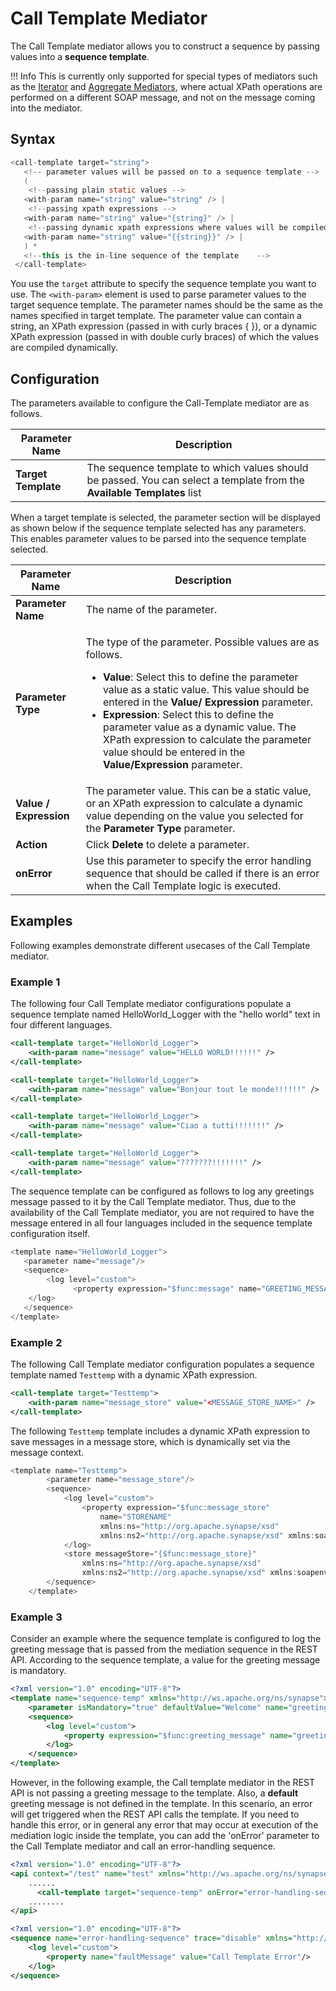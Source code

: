 # Call Template Mediator

The Call Template mediator allows you to construct a sequence by passing values into a **sequence template**.

!!! Info
    This is currently only supported for special types of mediators such as the [Iterator]({{base_path}}/reference/mediators/iterate-Mediator) and [Aggregate Mediators]({{base_path}}/reference/mediators/aggregate-Mediator), where actual XPath operations are performed on a different SOAP message, and not on the message coming into the mediator.

## Syntax

``` java
<call-template target="string">
   <!-- parameter values will be passed on to a sequence template -->
   (
    <!--passing plain static values -->
   <with-param name="string" value="string" /> |
    <!--passing xpath expressions -->
   <with-param name="string" value="{string}" /> |
    <!--passing dynamic xpath expressions where values will be compiled dynamically-->
   <with-param name="string" value="{{string}}" /> |
   ) *
   <!--this is the in-line sequence of the template    -->
 </call-template>
```

You use the `target` attribute to specify the sequence template you want to use. The `<with-param>` element is used to parse parameter values to the target sequence template. The parameter names should be the same as the names specified in target template. The parameter value can contain a string, an XPath expression (passed in with curly braces { }), or a dynamic XPath expression (passed in with double curly braces) of which the values are compiled dynamically.

## Configuration

The parameters available to configure the Call-Template mediator are as follows.

| Parameter Name      | Description                                                                                                             |
|---------------------|-------------------------------------------------------------------------------------------------------------------------|
| **Target Template** | The sequence template to which values should be passed. You can select a template from the **Available Templates** list |

When a target template is selected, the parameter section will be displayed as shown below if the sequence template selected has any parameters. This enables parameter values to be parsed into the sequence template selected.

<table>
<thead>
<tr class="header">
<th>Parameter Name</th>
<th>Description</th>
</tr>
</thead>
<tbody>
<tr class="odd">
<td><strong>Parameter Name</strong></td>
<td>The name of the parameter.</td>
</tr>
<tr class="even">
<td><strong>Parameter Type</strong></td>
<td><p>The type of the parameter. Possible values are as follows.</p>
<ul>
<li><strong>Value</strong>: Select this to define the parameter value as a static value. This value should be entered in the <strong>Value/ Expression</strong> parameter.</li>
<li><strong>Expression</strong>: Select this to define the parameter value as a dynamic value. The XPath expression to calculate the parameter value should be entered in the <strong>Value/Expression</strong> parameter.</li>
</ul></td>
</tr>
<tr class="odd">
<td><strong>Value / Expression</strong></td>
<td>The parameter value. This can be a static value, or an XPath expression to calculate a dynamic value depending on the value you selected for the <strong>Parameter Type</strong> parameter.</td>
</tr>
<tr class="even">
<td><strong>Action</strong></td>
<td>Click <strong>Delete</strong> <strong></strong> to delete a parameter.</td>
</tr>
<tr>
  <td>
    <b>onError</b>
  </td>
  <td>
    Use this parameter to specify the error handling sequence that should be called if there is an error when the Call Template logic is executed.
</tr>
</tbody>
</table>

## Examples

Following examples demonstrate different usecases of the Call Template mediator.

### Example 1

The following four Call Template mediator configurations populate a
sequence template named HelloWorld_Logger with the "hello world" text
in four different languages.

``` xml
<call-template target="HelloWorld_Logger">
    <with-param name="message" value="HELLO WORLD!!!!!!" />
</call-template>
```

``` xml
<call-template target="HelloWorld_Logger">
    <with-param name="message" value="Bonjour tout le monde!!!!!!" />
</call-template>
```

``` xml
<call-template target="HelloWorld_Logger">
    <with-param name="message" value="Ciao a tutti!!!!!!!" />
</call-template>
```

``` xml
<call-template target="HelloWorld_Logger">
    <with-param name="message" value="???????!!!!!!!" />
</call-template>
```

The sequence template can be configured as follows to log any greetings
message passed to it by the Call Template mediator. Thus, due to the
availability of the Call Template mediator, you are not required to have
the message entered in all four languages included in the sequence
template configuration itself.

``` java
<template name="HelloWorld_Logger">
   <parameter name="message"/>
   <sequence>
        <log level="custom">
              <property expression="$func:message" name="GREETING_MESSAGE"/>
    </log>
   </sequence>
</template>
```

### Example 2

The following Call Template mediator configuration populates a sequence template named `Testtemp` with a dynamic XPath expression.

``` xml
<call-template target="Testtemp">
    <with-param name="message_store" value="<MESSAGE_STORE_NAME>" />
</call-template>
```

The following `Testtemp` template includes a dynamic XPath expression to save messages in a message store, which is
dynamically set via the message context.

``` java
<template name="Testtemp">
        <parameter name="message_store"/>
        <sequence>
            <log level="custom">
                <property expression="$func:message_store"
                    name="STORENAME"
                    xmlns:ns="http://org.apache.synapse/xsd"
                    xmlns:ns2="http://org.apache.synapse/xsd" xmlns:soapenv="http://www.w3.org/2003/05/soap-envelope"/>
            </log>
            <store messageStore="{$func:message_store}"
                xmlns:ns="http://org.apache.synapse/xsd"
                xmlns:ns2="http://org.apache.synapse/xsd" xmlns:soapenv="http://www.w3.org/2003/05/soap-envelope"/>
        </sequence>
    </template>
```

### Example 3

Consider an example where the sequence template is configured to log the greeting message that is passed from the mediation sequence in the REST API. According to the sequence template, a value for the greeting message is mandatory. 

```xml
<?xml version="1.0" encoding="UTF-8"?>
<template name="sequence-temp" xmlns="http://ws.apache.org/ns/synapse">
    <parameter isMandatory="true" defaultValue="Welcome" name="greeting_message"/>
    <sequence>
        <log level="custom">
            <property expression="$func:greeting_message" name="greeting"/>
        </log>
    </sequence>
</template>
```

However, in the following example, the Call template mediator in the REST API is not passing a greeting message to the template. Also, a <b>default</b> greeting message is not defined in the template. In this scenario, an error will get triggered when the REST API calls the template. If you need to handle this error, or in general any error that may occur at execution of the mediation logic inside the template, you can add the 'onError' parameter to the Call Template mediator and call an error-handling sequence.

```xml tab="Call Template"
<?xml version="1.0" encoding="UTF-8"?>
<api context="/test" name="test" xmlns="http://ws.apache.org/ns/synapse">
    ......
      <call-template target="sequence-temp" onError="error-handling-sequence" />
    ........
</api>
```

```xml tab="error-handling-sequence"
<?xml version="1.0" encoding="UTF-8"?>
<sequence name="error-handling-sequence" trace="disable" xmlns="http://ws.apache.org/ns/synapse">
    <log level="custom">
        <property name="faultMessage" value="Call Template Error"/>
    </log>
</sequence>
```